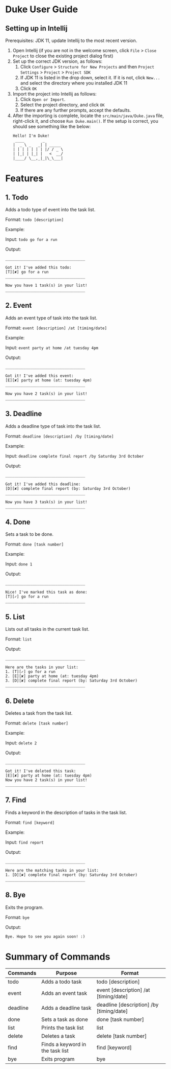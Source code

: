 # Duke User Guide

## Setting up in Intellij

Prerequisites: JDK 11, update Intellij to the most recent version.

1. Open Intellij (if you are not in the welcome screen, click `File` > `Close Project` to close the existing project dialog first)
1. Set up the correct JDK version, as follows:
   1. Click `Configure` > `Structure for New Projects` and then `Project Settings` > `Project` > `Project SDK`
   1. If JDK 11 is listed in the drop down, select it. If it is not, click `New...` and select the directory where you installed JDK 11
   1. Click `OK`
1. Import the project into Intellij as follows:
   1. Click `Open or Import`.
   1. Select the project directory, and click `OK`
   1. If there are any further prompts, accept the defaults.
1. After the importing is complete, locate the `src/main/java/Duke.java` file, right-click it, and choose `Run Duke.main()`. If the setup is correct, you should see something like the below:
   ```
   Hello! I'm Duke!
    ____        _        
   |  _ \ _   _| | _____ 
   | | | | | | | |/ / _ \
   | |_| | |_| |   <  __/
   |____/ \__,_|_|\_\___|
   ```

# Features 

## 1. Todo
Adds a todo type of event into the task list.

Format: `todo [description]`

Example:

Input: `todo go for a run`

Output:
```
___________________________________ 

Got it! I've added this todo: 
[T][✘] go for a run
___________________________________ 

Now you have 1 task(s) in your list!
___________________________________ 
```

## 2. Event
Adds an event type of task into the task list.

Format: `event [description] /at [timing/date]`

Example:

Input: `event party at home /at tuesday 4pm`

Output:
```
___________________________________ 

Got it! I've added this event: 
[E][✘] party at home (at: tuesday 4pm)
___________________________________ 

Now you have 2 task(s) in your list!
___________________________________ 
```

## 3. Deadline
Adds a deadline type of task into the task list.

Format: `deadline [description] /by [timing/date]`

Example:

Input: `deadline complete final report /by Saturday 3rd October`

Output:
```
___________________________________ 

Got it! I've added this deadline: 
[D][✘] complete final report (by: Saturday 3rd October)
___________________________________ 

Now you have 3 task(s) in your list!
___________________________________ 
```

## 4. Done
Sets a task to be done.

Format: `done [task number]`

Example:

Input: `done 1`

Output: 
````
___________________________________ 

Nice! I've marked this task as done:
[T][✓] go for a run
___________________________________ 
````

## 5. List
Lists out all tasks in the current task list.

Format: `list`

Output: 
````
___________________________________ 

Here are the tasks in your list:
1. [T][✓] go for a run
2. [E][✘] party at home (at: tuesday 4pm)
3. [D][✘] complete final report (by: Saturday 3rd October)
___________________________________ 
````

## 6. Delete
Deletes a task from the task list.

Format: `delete [task number]`

Example: 

Input: `delete 2`

Output: 
````
___________________________________ 

Got it! I've deleted this task:
[E][✘] party at home (at: tuesday 4pm)
Now you have 2 task(s) in your list!
___________________________________ 
````

## 7. Find
Finds a keyword in the description of tasks in the task list.

Format: `find [keyword]`

Example: 

Input: `find report`

Output: 
````
___________________________________ 

Here are the matching tasks in your list: 
1. [D][✘] complete final report (by: Saturday 3rd October)
___________________________________ 
````

## 8. Bye
Exits the program.

Format: `bye`

Output: 
````
Bye. Hope to see you again soon! :)
````

# Summary of Commands

Commands | Purpose | Format
-------|---------|-------------
todo | Adds a todo task | todo [description] 
event | Adds an event task | event [description] /at [timing/date]
deadline | Adds a deadline task | deadline [description] /by [timing/date] 
done | Sets a task as done | done [task number]
list | Prints the task list | list
delete | Deletes a task | delete [task number]
find | Finds a keyword in the task list | find [keyword]
bye | Exits program | bye

